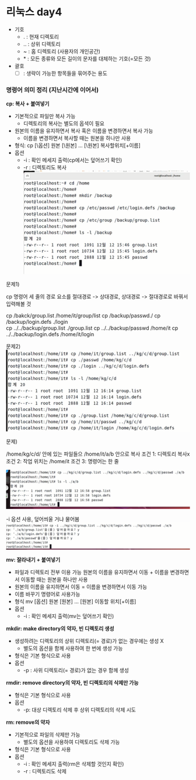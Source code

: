 <h1>리눅스 day4</h1>

* 기호
    * .     : 현재 디렉토리
    * ..    : 상위 디렉토리
    * ~     : 홈 디렉토리 (사용자의 개인공간)
    * \*    : 모든 종류와 모든 길이의 문자를 대체하는 기호(=모든 것) 
* 괄호
    * [ ]   : 생략이 가능한 항목들을 묶어주는 용도

<h3>명령어 의미 정리 (지난시간에 이어서)</h3>

**cp: 복사 + 붙여넣기**
* 기본적으로 파일만 복사 가능
    * 디렉토리의 복사는 별도의 옵셕이 필요
* 원본의 이름을 유지하면서 복사 혹은 이름을 변경하면서 복사 가능
    * 이름을 변경하면서 복사할 때는 원본을 하나만 사용
* 형식: cp [\옵션] 원본 [\원본] ... [\원본] 복사할위치[+이름]
* 옵션
    * -i : 확인 메세지 출력(cp에서는 덮어쓰기 확인)
    * -r : 디렉토리도 복사
![cp](image-13.png)

문제1)

cp 명령어 세 줄의 경로 요소를 절대경로 -> 상대경로, 상대경로 -> 절대경로로 바꿔서 입력해볼 것

cp /bakck/group.list /home/it/group/list
cp /backup/passwd./
cp /backup/login.defs ./login
<br>
cp ../../backup/group.list ./group.list
cp ../../backup/passwd /home/it
cp ../../backup/login.defs /home/it/login 

문제2)
![Alt text](image-14.png)

문제)

/home/kg/c/d/ 안에 있는 파일들으 /home/it/a/b 안으로 복사
조건 1: 디렉토리 복사x
조건 2: 작업 위치는 /home/it
조건 3: 명령어는 한 줄

![Alt text](image-15.png)

-i 옵션 사용, 덮어씌울 거냐 물어봄
![Alt text](image-16.png)

**mv: 잘라내기 + 붙여넣기**

* 파일과 디렉토리 전부 이용 가능 원본의 이름을 유지하면서 이동 + 이름을 변경하면서 이동할 때는 원본을 하나만 사용
* 원본의 이름을 유지하면서 이동 = 이름을 변경하면서 이동 가능 
* 이름 바꾸기 명령어로 사용가능
* 형식 mv [옵션] 원본 [원본] ... [원본] 이동할 위치[+이름]
* 옵션
    * -i : 확인 메세지 출력(mv는 덮어쓰기 확인)

**mkdir: make directory의 약자, 빈 디렉토리 생성**

* 생성하려는 디렉토리의 상위 디렉토리(= 경로)가  없는 경우에는 생성 X
    * 별도의 옵션을 함께 사용하여 한 번에 생성 가능
* 형식은 기본 형식으로 사용
* 옵션
    * -p : 사위 디렉토리(= 경로)가 없는 경우 함께 생성

**rmdir: remove directory의 약자, 빈 디렉토리의 삭제만 가능**
* 형식은 기본 형식으로 사용
* 옵션
    * -p: 대상 디렉토리 삭제 후 상위 디렉토리의 삭제 시도

**rm: remove의 약자**

* 기본적으로 파일의 삭제만 가능
    * 별도의 옵션을 사용하여 디렉토리도 삭제 가능
* 형식은 기본 형식으로 사용
* 옵션
    * -i : 확인 메세지 출력(rm은 삭제할 것인지 확인)
    * -r : 디렉토리도 삭제